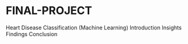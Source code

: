 # FINAL-PROJECT
Heart Disease Classification (Machine Learning)
Introduction
Insights
Findings
Conclusion
